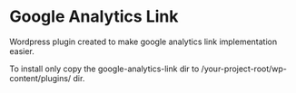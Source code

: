 # Google Analytics Link
Wordpress plugin created to make google analytics link implementation easier.

To install only copy the google-analytics-link dir to /your-project-root/wp-content/plugins/ dir.
